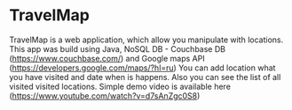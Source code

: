 # TravelMap 

TravelMap is a web application, which allow you manipulate with locations. 
This app was build using Java, NoSQL DB -  Couchbase DB (https://www.couchbase.com/) and Google maps API (https://developers.google.com/maps/?hl=ru)
You can add location what you have visited and date when is happens. Also you can see the list of all visited visited locations.
Simple demo video is available here (https://www.youtube.com/watch?v=d7sAnZgc0S8)
